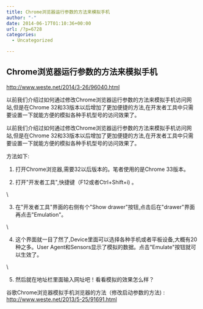 ```yaml
---
title: Chrome浏览器运行参数的方法来模拟手机
author: "-"
date: 2014-06-17T01:10:36+00:00
url: /?p=6728
categories:
  - Uncategorized

---
```

## Chrome浏览器运行参数的方法来模拟手机
http://www.weste.net/2014/3-26/96040.html

以前我们介绍过如何通过修改Chrome浏览器运行参数的方法来模拟手机访问网站,但是在Chrome 32和33版本以后增加了更加便捷的方法,在开发者工具中只需要设置一下就能方便的模拟各种手机型号的访问效果了。

以前我们介绍过如何通过修改Chrome浏览器运行参数的方法来模拟手机访问网站,但是在Chrome 32和33版本以后增加了更加便捷的方法,在开发者工具中只需要设置一下就能方便的模拟各种手机型号的访问效果了。

方法如下: 

1. 打开Chrome浏览器,需要32以后版本的。笔者使用的是Chrome 33版本。

2. 打开"开发者工具",快捷键（F12或者Ctrl+Shift+i) 。

\

3. 在"开发者工具"界面的右侧有个"Show drawer"按钮,点击后在"drawer"界面再点击"Emulation"。

\

4. 这个界面就一目了然了,Device里面可以选择各种手机或者平板设备,大概有20种之多。User Agent和Sensors显示了模拟的数据。点击"Emulate"按钮就可以生效了。

\

5. 然后就在地址栏里面输入网址吧！看看模拟的效果怎么样？

谷歌Chrome浏览器模拟手机浏览器的方法（修改启动参数的方法) : http://www.weste.net/2013/5-25/91691.html